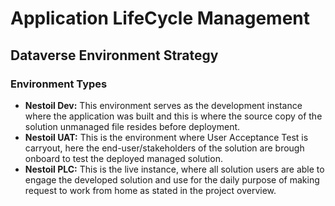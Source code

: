 # Application LifeCycle Management
## Dataverse Environment Strategy
### Environment Types
* **Nestoil Dev:** This environment serves as the development instance where the application was built and this is where the source copy of the solution unmanaged file resides before deployment.
* **Nestoil UAT:** This is the environment where User Acceptance Test is carryout, here the end-user/stakeholders of the solution are brough onboard to test the deployed managed solution.
* **Nestoil PLC:** This is the live instance, where all solution users are able to engage the developed solution and use for the daily purpose of making request to work from home as stated in the project overview.

